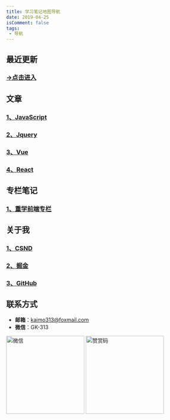 ```yaml
---
title: 学习笔记地图导航
date: 2019-04-25
isComment: false
tags:
 - 导航
---
```


## 最近更新

### [->点击进入](/timeLine/)

## 文章

### [1、JavaScript](/views/javascript/)

### [2、Jquery](/views/jquery/)

### [3、Vue](/views/vue/)

### [4、React](/views/react/)

## 专栏笔记

### [1、重学前端专栏](/views/relearn_front_end/)

## 关于我

### [1、CSND](https://blog.csdn.net/kaimo313)

### [2、掘金](https://juejin.im/user/5a7a741ff265da4e9f6f8cec/posts)

### [3、GitHub](https://github.com/kaimo313)

## 联系方式

- **邮箱**：kaimo313@foxmail.com
- **微信**：GK-313

<img width="210px" src='../.vuepress/public/mm_qrcode.png' alt="微信"/>
<img width="210px" src='../.vuepress/public/mm_reward_qrcode.png' alt="赞赏码"/>
